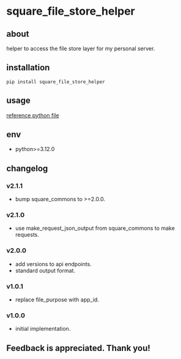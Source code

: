 # square_file_store_helper

## about

helper to access the file store layer for my personal server.

## installation

```shell
pip install square_file_store_helper
```

## usage

[reference python file](./example/example.py)

## env

- python>=3.12.0

## changelog

### v2.1.1

- bump square_commons to >=2.0.0.

### v2.1.0

- use make_request_json_output from square_commons to make requests.

### v2.0.0

- add versions to api endpoints.
- standard output format.

### v1.0.1

- replace file_purpose with app_id.

### v1.0.0

- initial implementation.

## Feedback is appreciated. Thank you!
